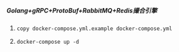 ##### Golang+gRPC+ProtoBuf+RabbitMQ+Redis撮合引擎

1. `copy docker-compose.yml.example docker-compose.yml`

2. `docker-compose up -d`
